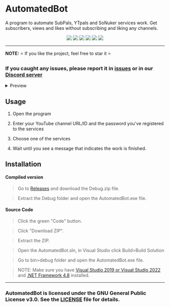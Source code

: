 # AutomatedBot
A program to automate SubPals, YTpals and SoNuker services work. Get subscribers, views and likes without subscribing and liking any channels.

<p align="center">
<img src="https://img.shields.io/github/languages/top/extatent/AutomatedBot?style=flat-square" </a>
<img src="https://img.shields.io/github/last-commit/extatent/AutomatedBot?style=flat-square" </a>
<img src="https://img.shields.io/github/license/extatent/AutomatedBot?style=flat-square" </a>
<img src="https://img.shields.io/github/downloads/extatent/AutomatedBot/total?color=%23daff00&label=Downloads&style=flat-square" </a>
<img src="https://img.shields.io/github/stars/extatent/AutomatedBot?color=%23daff00&label=Stars&style=flat-square" </a>
<img src="https://img.shields.io/github/forks/extatent/AutomatedBot?color=%23daff00&label=Forks&style=flat-square" </a>

---

**NOTE:** ⭐ If you like the project, feel free to star it ⭐
  
### If you caught any issues, please report it in [issues](https://github.com/extatent/AutomatedBot/issues) or in our [Discord server](https://dsc.gg/extatent)

<details>
<summary>Preview</summary>
<img src="https://i.imgur.com/ylK2urU.png" alt="png">
</details>

## Usage
1. Open the program

2. Enter your YouTube channel URL/ID and the password you've registered to the services

3. Choose one of the services

4. Wait until you see a message that indicates the work is finished.

## Installation 

#### Compiled version
> Go to [Releases](https://github.com/extatent/AutomatedBot/releases/tag/Release) and download the Debug.zip file.
  
> Extract the Debug folder and open the AutomatedBot.exe file.

#### Source Code
>Click the green "Code" button. 
  
>Click "Download ZIP".
  
>Extract the ZIP.

>Open the AutomatedBot.sln, in Visual Studio click Build>Build Solution
  
>Go to bin>debug folder and open the AutomatedBot.exe file.

>NOTE: Make sure you have [Visual Studio 2019 or Visual Studio 2022](https://visualstudio.microsoft.com/downloads/) and [.NET Framework 4.8](https://dotnet.microsoft.com/en-us/download/dotnet-framework) installed.

---
### AutomatedBot is licensed under the GNU General Public License v3.0. See the [LICENSE](https://github.com/extatent/AutomatedBot/blob/main/LICENSE) file for details.
